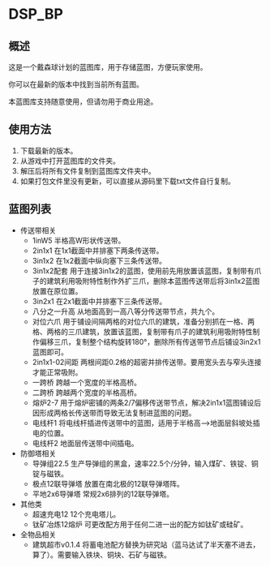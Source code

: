 # DSP_BP
## 概述
这是一个戴森球计划的蓝图库，用于存储蓝图，方便玩家使用。

你可以在最新的版本中找到当前所有蓝图。

本蓝图库支持随意使用，但请勿用于商业用途。

## 使用方法
1. 下载最新的版本。
2. 从游戏中打开蓝图库的文件夹。
3. 解压后将所有文件复制到蓝图库文件夹中。
4. 如果打包文件里没有更新，可以直接从源码里下载txt文件自行复制。

## 蓝图列表
- 传送带相关
    - 1inW5 半格高W形状传送带。
    - 2in1x1 在1x1截面中并排塞下两条传送带。
    - 3in1x2 在1x2截面中纵向塞下三条传送带。
    - 3in1x2配套 用于连接3in1x2的蓝图，使用前先用放置该蓝图，复制带有爪子的建筑利用吸附特性制作外扩三爪，删除本蓝图传送带后将3in1x2蓝图放置在原位置。
    - 3in2x1 在2x1截面中并排塞下三条传送带。
    - 八分之一升高 从地面高到一高八等分传送带节点，共九个。
    - 对位六爪 用于铺设间隔两格的对位六爪的建筑，准备分别抓在一格、两格、两格的三爪建筑，放置该蓝图，复制带有爪子的建筑利用吸附特性制作偏移三爪，复制整个结构旋转180°，删除所有传送带节点后铺设3in2x1蓝图即可。
    - 2in1x1-02间距 两根间距0.2格的超密并排传送带。要用宽头去与窄头连接才能正常吸附。
    - 一跨桥 跨越一个宽度的半格高桥。
    - 二跨桥 跨越两个宽度的半格高桥。
    - 熔炉2-7 用于熔炉密铺的两条2/7偏移传送带节点，解决2in1x1蓝图铺设后因形成两格长传送带而导致无法复制进蓝图的问题。
    - 电线杆1 将电线杆插进传送带中的蓝图，适用于半格高-->地面层斜坡处插电的位置。
    - 电线杆2 地面层传送带中间插电。
- 防御塔相关
    - 导弹组22.5 生产导弹组的黑盒，速率22.5个/分钟，输入煤矿、铁锭、铜锭与磁铁。
    - 极点12联导弹塔 放置在南北极的12联导弹塔阵。
    - 平地2x6导弹塔 常规2x6排列的12联导弹塔。
- 其他类
    - 超速充电12 12个充电塔儿。
    - 钛矿冶炼12熔炉 可更改配方用于任何二进一出的配方如钛矿或硅矿。
- 全物品相关
    - 建筑超市v0.1.4 将蓄电池配方替换为研究站（蓝马达试了半天塞不进去，算了）。需要输入铁块、铜块、石矿与磁铁。